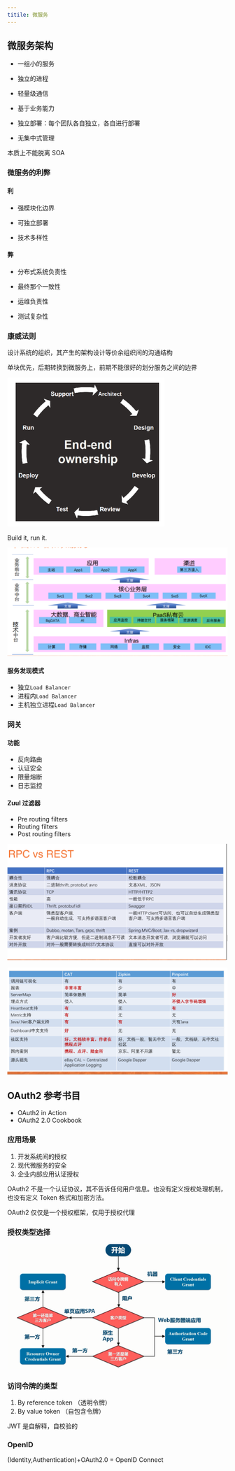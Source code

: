 ```yaml
---
titile: 微服务
---
```


## 微服务架构

- 一组小的服务

- 独立的进程

- 轻量级通信

- 基于业务能力

- 独立部署：每个团队各自独立，各自进行部署

- 无集中式管理

本质上不能脱离 SOA

### 微服务的利弊

#### 利

* 强模块化边界

* 可独立部署

* 技术多样性

#### 弊

* 分布式系统负责性

* 最终那个一致性

* 运维负责性

* 测试复杂性

### 康威法则

设计系统的组织，其产生的架构设计等价余组织间的沟通结构

单块优先，后期转换到微服务上，前期不能很好的划分服务之间的边界

![end-to-end-ownership](imgs/microservices/end-to-end-ownership.png)

Build it, run it.

![中台战略](imgs/microservices/middle-platform.png)

#### 服务发现模式

* 独立`Load Balancer`
* 进程内`Load Balancer`
* 主机独立进程`Load Balancer`

### 网关

#### 功能

* 反向路由
* 认证安全
* 限量熔断
* 日志监控

#### Zuul 过滤器

* Pre routing filters
* Routing filters
* Post routing filters

![RPC VS REST](imgs/microservices/rpc-vs-rest.png)

![链路监控的选型](imgs/microservices/trace-choose.png)

## OAuth2 参考书目

* OAuth2 in Action
* OAuth2 2.0 Cookbook

### 应用场景

1. 开发系统间的授权
2. 现代微服务的安全
3. 企业内部应用认证授权

OAuth2 不是一个认证协议，其不告诉任何用户信息。也没有定义授权处理机制，也没有定义 Token 格式和加密方法。

OAuth2 仅仅是一个授权框架，仅用于授权代理

### 授权类型选择

![OAuth2 授权类型选型](imgs/microservices/oauth2-choose.png)

### 访问令牌的类型

1. By reference token （透明令牌）
2. By value token （自包含令牌）

JWT 是自解释，自校验的

### OpenID

(Identity,Authentication)+OAuth2.0 = OpenID Connect
